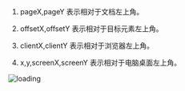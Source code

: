 1. pageX,pageY 表示相对于文档左上角。

2. offsetX,offsetY 表示相对于目标元素左上角。

3. clientX,clientY 表示相对于浏览器左上角。

4. x,y,screenX,screenY 表示相对于电脑桌面左上角。

![loading](https://saber2pr.top/MyWeb/resource/image/pageXY.webp)
